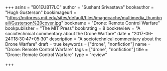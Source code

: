 +++
asins = "B01EUBT7LC"
author = "Sushant Srivastava"
bookauthor = "Hugh Gusterson"
bookimageurl = "https://mitpress.mit.edu/sites/default/files/imagecache/multimedia_thumbnail/Gusterson%20cover.jpg"
bookname = "Drone: Remote Control Warfare"
bookpublisher = "The MIT Press"
bookrating = 8
bookreview = "A sociotechnical commentary about the Drone Warfare"
date = "2017-06-24T18:30:47+05:30"
description = "A sociotechnical commentary about the Drone Warfare"
draft = true
keywords = ["drone", "nonfiction"]
name = "Drone: Remote Control Warfare"
tags = ["drone", "nonfiction"]
title = "Drone: Remote Control Warfare"
type = "review"

+++